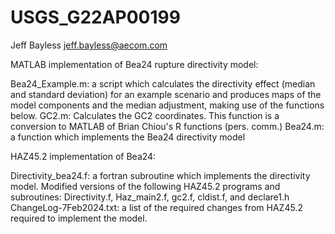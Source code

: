# USGS_G22AP00199
Jeff Bayless
jeff.bayless@aecom.com

MATLAB implementation of Bea24 rupture directivity model:
 
Bea24_Example.m: a script which calculates the directivity effect (median and standard deviation) for an example scenario and produces maps of the model components and the median adjustment, making use of the functions below.
GC2.m: Calculates the GC2 coordinates. This function is a conversion to MATLAB of Brian Chiou's R functions (pers. comm.)
Bea24.m: a function which implements the Bea24 directivity model 

HAZ45.2 implementation of Bea24:

Directivity_bea24.f: a fortran subroutine which implements the directivity model.
Modified versions of the following HAZ45.2 programs and subroutines: Directivity.f, Haz_main2.f, gc2.f, cldist.f, and declare1.h
ChangeLog-7Feb2024.txt: a list of the required changes from HAZ45.2 required to implement the model. 